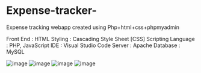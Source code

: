 # Expense-tracker-
Expense tracking webapp created using Php+html+css+phpmyadmin

 Front End : HTML 
 Styling : Cascading Style Sheet [CSS]
 Scripting Language : PHP, JavaScript 
IDE : Visual Studio Code
Server : Apache 
Database : MySQL 


![image](https://user-images.githubusercontent.com/54796312/151811335-a588f35e-e533-4704-820d-7270a2d536e9.png)
![image](https://user-images.githubusercontent.com/54796312/151811368-8c285431-0236-4a7b-8446-da9f9772355e.png)
![image](https://user-images.githubusercontent.com/54796312/151811408-5ca331fb-5c1c-4b1f-9f7f-9f1c4c4e6562.png)
![image](https://user-images.githubusercontent.com/54796312/151811422-0cab70c8-7004-45ee-a199-5bd155f88ff7.png)
